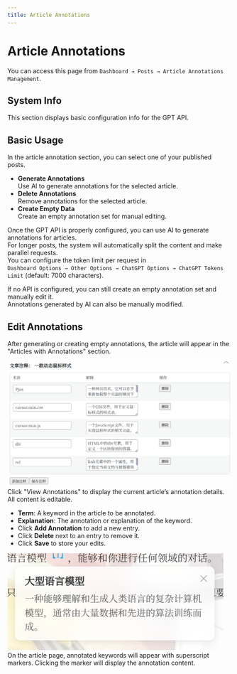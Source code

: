 ```yaml
---
title: Article Annotations
---
```


# Article Annotations <Badge type="tip" text="v3.0" />

You can access this page from `Dashboard → Posts → Article Annotations Management`.

## System Info

This section displays basic configuration info for the GPT API.

## Basic Usage

In the article annotation section, you can select one of your published posts.

- **Generate Annotations**  
  Use AI to generate annotations for the selected article.
- **Delete Annotations**  
  Remove annotations for the selected article.
- **Create Empty Data**  
  Create an empty annotation set for manual editing.

Once the GPT API is properly configured, you can use AI to generate annotations for articles.  
For longer posts, the system will automatically split the content and make parallel requests.  
You can configure the token limit per request in  
`Dashboard Options → Other Options → ChatGPT Options → ChatGPT Tokens Limit` (default: 7000 characters).

If no API is configured, you can still create an empty annotation set and manually edit it.  
Annotations generated by AI can also be manually modified.

## Edit Annotations

After generating or creating empty annotations, the article will appear in the "Articles with Annotations" section.

![](/ai_annotations/annotations.png)  
Click "View Annotations" to display the current article’s annotation details. All content is editable.

- **Term**: A keyword in the article to be annotated.
- **Explanation**: The annotation or explanation of the keyword.
- Click **Add Annotation** to add a new entry.
- Click **Delete** next to an entry to remove it.
- Click **Save** to store your edits.

![](/ai_annotations/anno-demo.png)  
On the article page, annotated keywords will appear with superscript markers. Clicking the marker will display the annotation content.
